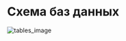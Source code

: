 # Схема баз данных
![tables_image](https://www.plantuml.com/plantuml/png/lLPTRzem57tdLtXK6Y2ri7NgnoeKbRLiGnejAh3j3Jd93LWuTkGuRT7K_pudXFIceHPRgxOFfJddNlkS-n7EOqsLJa9EOcy18TJU-H0m0IHIBAHgDLl2gddV8btNwNgIItMsvvwU7dyq_xutaDFjP4yTSj_jk4uH7KW5R2wAw3oKPZ-Lq2BCF4X2WICWI7zDH0W-emSAFAdyRQ6QkXpII12QwHMv9zqkQKxsoTs2QMWHnwdL8kejwHn8VIHZ7PCOr2tpe4xs0XfySe__r4YU9iDRvla9q9EJz3af6H8PVCRyrXcPJWUN6NnmaFxPAF2aq22q8KpwloSOCKdcCEDCB0tuitTpyRrtqpmyEcfXKg0O23-UIS5NXlRb-le7XgF4vInUp7ogmS2NlKb_CXZsCOLJSyDG-YnOhHczWe5hGnEzaAeavQ5muKA68GXa1AawuQqv_sh66mZ115oogiuRY3W3gyoAF9JUuWDcA7FAQgPb-GRhJkosssJZzXcfa_ooTKF8BrUXF1w8MUssKs9j3gtNQW-e_yUQblf_H3byKm22FCx0BwgzHURA47oMX6FZXvZdB9j1bVfJZMfRyIM9uR_hHZtDf7ZrEs80RjUjsx-Q3fiDpfRGs2SDdyMRZmf2UGkDrYiA-xeU_xUJHNt_1LBoTVL4JATHNgTPpzabxRvVxzBcd7aooKGChYOOJ2lp76OAjxJ0-LGX-0Nx2ZDmUQV6pPtjmFQ_iX4sEAr0_1oeO8ujG08tbSvtMZ6XJvRQemDLMYwsNisMRoHBBaJ2cHgTqlPB8qflVyyz_7o4LbzA68X0clACAG-bs5uIQuToEMV2yegFQ1nRO2MbhhxviVEfw-D9RpYgzDP8oO1nUCdj0wQCmOA6OBaZftREpbztNAPqQQWmg853j92YTCg7KZo4b75B_l9COkEgEtTtqn2Cbw35rPn2EQEssiU96tkAkU1lwO05ytqGMu28CbL4L4y5Swx6wdStQ3CEwNmv17LOQSZAF9Bx-Hp5PCAKmhowcTHpyp49UUql)
